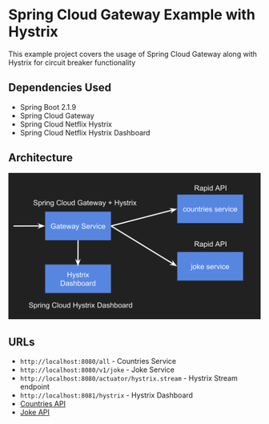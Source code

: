 # Spring Cloud Gateway Example with Hystrix

This example project covers the usage of Spring Cloud Gateway along with Hystrix for circuit breaker functionality

## Dependencies Used
- Spring Boot 2.1.9
- Spring Cloud Gateway
- Spring Cloud Netflix Hystrix
- Spring Cloud Netflix Hystrix Dashboard

## Architecture
![Architecture](./architecture.png)

## URLs
- `http://localhost:8080/all` - Countries Service
- `http://localhost:8080/v1/joke` - Joke Service
- `http://localhost:8080/actuator/hystrix.stream` - Hystrix Stream endpoint
- `http://localhost:8081/hystrix` - Hystrix Dashboard
- [Countries API](https://rapidapi.com/apilayernet/api/rest-countries-v1?endpoint=53aa5a08e4b0a705fcc323a6)
- [Joke API](https://rapidapi.com/LemmoTresto/api/joke3?endpoint=apiendpoint_c198a2fb-fc88-4a86-9e34-e2978fc1a7c2)
